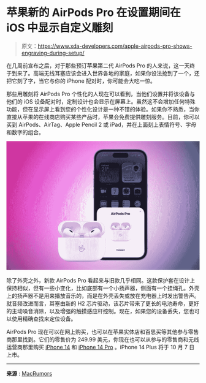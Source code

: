 # 苹果新的 AirPods Pro 在设置期间在 iOS 中显示自定义雕刻

> 原文：<https://www.xda-developers.com/apple-airpods-pro-shows-engraving-during-setup/>

在几周前宣布之后，对于那些预订苹果第二代 AirPods Pro 的人来说，这一天终于到来了。高端无线耳塞应该会进入世界各地的家庭，如果你设法抢到了一个，还把它刻了字，当它与你的 iPhone 配对时，你可能会大吃一惊。

那些用雕刻将 AirPods Pro 个性化的人现在可以看到，当他们设置并将该设备与他们的 iOS 设备配对时，定制设计也会显示在屏幕上。虽然这不会增加任何特殊功能，但在显示屏上看到您的个性化设计是一种不错的体验。如果你不熟悉，当你直接从苹果的在线商店购买某些产品时，苹果会免费提供雕刻服务。目前，你可以买到 AirPods、AirTag、Apple Pencil 2 或 iPad，并在上面刻上表情符号、字母和数字的组合。

![AirPods Pro Pairing with Engraving ](img/9f10dd43e87968303f917b6f4eda0fd4.png)

除了外壳之外，新款 AirPods Pro 看起来与旧款几乎相同。这款保护套在设计上保持相似，但有一些小变化，比如底部有一个小扬声器，侧面有一个挂绳孔。外壳上的扬声器不是用来播放音乐的，而是在外壳丢失或放在充电器上时发出警告声。就音频改进而言，耳塞由新的 H2 芯片驱动，该芯片带来了更长的电池寿命，更好的主动噪音消除，以及增强的触摸感应杆控制。现在，如果您的设备丢失，您也可以使用精确查找来定位设备。

AirPods Pro 现在可以在网上购买，也可以在苹果实体店和百思买等其他参与零售商那里找到。它们的零售价为 249.99 美元，你现在也可以从参与的零售商和无线运营商那里购买 [iPhone 14](https://www.xda-developers.com/apple-iphone-14/) 和 [iPhone 14 Pro](https://www.xda-developers.com/apple-iphone-14-pro/) 。iPhone 14 Plus 将于 10 月 7 日上市。

* * *

**来源** : [MacRumors](https://www.macrumors.com/2022/09/23/airpods-pro-2-engraving-on-ios/)